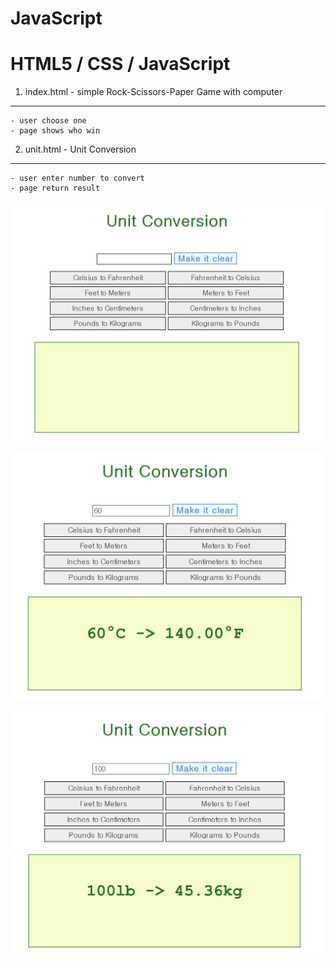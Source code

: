 # JavaScript
# HTML5 / CSS / JavaScript  


1. index.html - simple Rock-Scissors-Paper Game with computer
----------------------------------------

    - user choose one
    - page shows who win


2. unit.html - Unit Conversion 
-----------------------------------------

    - user enter number to convert 
    - page return result 


![image](./images/Capture.JPG)

![image](./images/Capture1.JPG)

![image](./images/Capture3.JPG)
